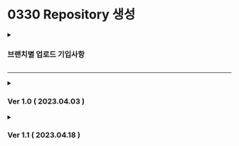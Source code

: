 # 0330 Repository 생성

<details>
<summary><h3>브랜치별 업로드 기입사항</h3></summary>

    1. 업로드 날짜 및 버전 명시 (main에서 pull할 시 Ver Update ex : 1.1 1.2 ... 2.1 .... 3.1 ...)
    2. 진행상황 작성 (완료되지 않은 사항들은 에러 상황 명시할 것)
    3. 본인이 작성하는 코드 외 수정, 삭제 엄금 (보고(?)후 관리자가 조치)
</details>
<hr>

<details>
<summary><h3>Ver 1.0 ( 2023.04.03 ) </h3></summary>

    1. 패키지 네이밍
    2. xml 기본설정 ( + security, websocket, json, import.io )
</details>


<details>
<summary><h3>Ver 1.1 ( 2023.04.18 ) </h3></summary>    
    
    View - 레이아웃, 로고, View 공통 서식 프로토타입
    Login - 프로토타입
    QnA - View와 맞춰서 페이징 및 검색 완료 예정
    web.xml : multipart 제거    
    aws to client view img
    servletcontext httpsession interceptor
    
</details>